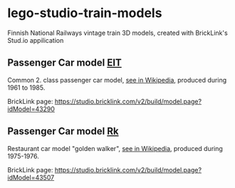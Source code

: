 # lego-studio-train-models
Finnish National Railways vintage train 3D models, created with BrickLink's Stud.io appilication

## Passenger Car model [EIT](EIT/)

Common 2. class passenger car model, [see in Wikipedia](https://fi.wikipedia.org/wiki/Eit,_Eip,_Ep_ja_Ein), produced during 1961 to 1985.

BrickLink page: https://studio.bricklink.com/v2/build/model.page?idModel=43290

## Passenger Car model [Rk](Rk/)

Restaurant car model "golden walker", [see in Wikipedia](https://fi.wikipedia.org/wiki/Siniset_vaunut), produced during 1975-1976.

BrickLink page: https://studio.bricklink.com/v2/build/model.page?idModel=43507